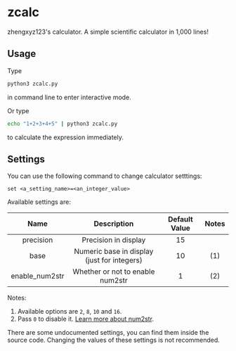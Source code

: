 # zcalc
zhengxyz123's calculator. A simple scientific calculator in 1,000 lines!

## Usage
Type
```bash
python3 zcalc.py
```
in command line to enter interactive mode.

Or type
```bash
echo "1+2+3+4+5" | python3 zcalc.py
```
to calculate the expression immediately.

## Settings
You can use the following command to change calculator setttings:
```
set <a_setting_name>=<an_integer_value>
```

Available settings are:

| Name           | Description                                 | Default Value | Notes |
| :------------: | :-----------------------------------------: | :-----------: | :---: |
| precision      | Precision in display                        | 15            |       |
| base           | Numeric base in display (just for integers) | 10            | (1)   |
| enable_num2str | Whether or not to enable num2str            | 1             | (2)   |

Notes:

1. Available options are `2`, `8`, `10` and `16`.
2. Pass `0` to disable it. [Learn more about num2str](https://zhengxyz123.github.io/num2str).

There are some undocumented settings, you can find them inside the source code. Changing the values of these settings is not recommended.

